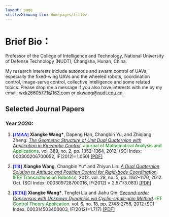 ```yaml
---
layout: page
<title>Xinwang Liu: Homepage</title>
---
```


# Brief Bio：
Professor of the College of Intelligence and Technology, National University of Defense Technology (NUDT), Changsha, Hunan, China.

My research interests include autonous and swarm control of UAVs, especially the fixed-wing UAVs and the wheeled robots, coordination control, image-serve control, collective intelligence and some related topics. Please drop me a message if you also have interests with me by my email: <u>wxk26605771@163.com</u> or <u>xkwang@nudt.edu.cn</u>.


## Selected Journal Papers

### Year 2020: 
<ol> 
<p style="margin-top: 8px;"><li><font face="verdana" color="blue"><b>[JMAA]</b></font> <b>Xiangke Wang*</b>, Dapeng Han, Changbin Yu, and Zhiqiang Zheng: <i><u> The Geometric Structure of Unit Dual Quaternion with Application in Kinematic Control</u></i>. <font color="green">Journal of Mathematical Analysis and Applications</font>. vol. 389, no. 2, pp. 1352–1364, 2012. (SCI Index: 000300206700052, IF(2012)=1.050) <a href = "https://github.com/xkwang2000/xkwang2000.github.io/blob/gh-pages/papers/2012-The%20geometric%20structure%20of%20unit%20dual%20quaternion%20with%20applicationin%20kinematic%20control.pdf">[PDF]</a></li></p>

<p style="margin-top: 8px;"><li><font face="verdana" color="blue"><b>[TR]</b></font> <b>Xiangke Wang</b>, Changbin Yu* and Zhiyun Lin: <i><u> A Dual Quaternion Solution to Attitude and Position Control for Rigid-body Coordination</u></i>. <font color="green">IEEE Transactions on Robotics</font>, 2012. vol. 28, no. 5, pp. 1162–1170, 2012. Oct. (SCI Index: 000309728700016, IF(2012) = 2.571/3.063)  <a href = "https:">[PDF]</a></li></p>

<p style="margin-top: 8px;"><li><font face="verdana" color="blue"><b>[KTA]]</b></font> <b>Xiangke Wang*</b>, Tengfei Liu and Jiahu Qin: <i><u> Second-order Consensus with Unknown Dynamics via Cyclic-small-gain Method</u></i>. <font color="green">IET Control Theory Application</font>. vol. 6, no. 18, pp. 2748-2756, 2012 (SCI Index: 000314503400003, IF(2012)=1.717) <a href = "https:">[PDF]</a></li></p>

</ol>



